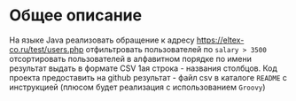 
# Общее описание

На языке Java реализовать обращение к адресу
https://eltex-co.ru/test/users.php
отфильтровать пользователей по `salary > 3500`
отсортировать пользователей в алфавитном порядке по имени
результат выдать в формате CSV 1ая строка - названия столбцов.
Код проекта предоставить на github
результат - файл csv в каталоге
`README` с инструкцией
(плюсом будет реализация с использованием `Groovy`)